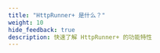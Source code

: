 ```yaml
---
title: "HttpRunner+ 是什么？"
weight: 10
hide_feedback: true
description: 快速了解 HttpRunner+ 的功能特性
---
```

